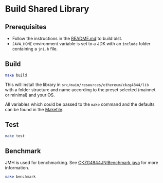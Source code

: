 # Build Shared Library

## Prerequisites

* Follow the instructions in the [README.md](../../README.md) to build blst.
* `JAVA_HOME` environment variable is set to a JDK with an `include` folder containing a `jni.h`
  file.

## Build

```bash
make build
```

This will install the library in `src/main/resources/ethereum/ckzg4844/lib` with a folder structure
and name according to the preset selected (mainnet or minimal) and your OS.

All variables which could be passed to the `make` command and the defaults can be found in
the [Makefile](./Makefile).

## Test

```bash
make test
```

## Benchmark

JMH is used for benchmarking.
See [CKZG4844JNIBenchmark.java](src/jmh/java/ethereum/ckzg4844/CKZG4844JNIBenchmark.java) for more information.

```bash
make benchmark
```

